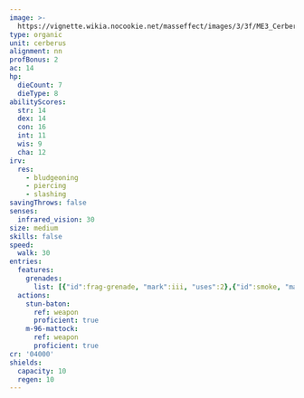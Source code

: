 ```yaml
---
image: >-
  https://vignette.wikia.nocookie.net/masseffect/images/3/3f/ME3_Cerberus_Centurion.png/revision/latest/scale-to-width-down/417?cb=20120322145316
type: organic
unit: cerberus
alignment: nn
profBonus: 2
ac: 14
hp:
  dieCount: 7
  dieType: 8
abilityScores:
  str: 14
  dex: 14
  con: 16
  int: 11
  wis: 9
  cha: 12
irv:
  res:
    - bludgeoning
    - piercing
    - slashing
savingThrows: false
senses:
  infrared_vision: 30
size: medium
skills: false
speed:
  walk: 30
entries:
  features:
    grenades:
      list: [{"id":frag-grenade, "mark":iii, "uses":2},{"id":smoke, "mark":grenade, "uses":2}]
  actions:
    stun-baton:
      ref: weapon
      proficient: true
    m-96-mattock:
      ref: weapon
      proficient: true
cr: '04000'
shields:
  capacity: 10
  regen: 10
---
```

